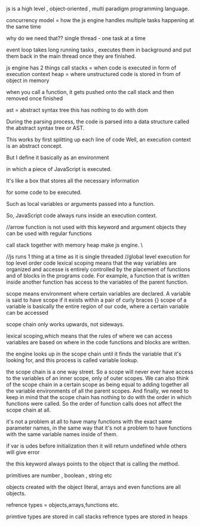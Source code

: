 js is a high level , object-oriented , multi paradigm programming language.

concurrency model =
how the js engine handles multiple tasks happening at the same time

why do we need that??
single thread - one task at a time

event loop takes long running tasks , executes them in background and put them back in the main thread once they are finished.

js engine has 2 things
call stacks = when code is executed in form of execution context
heap = where unstructured code is stored in from of object in memory

when you call a function, it gets pushed onto the call stack and then removed once finished

ast = abstract syntax tree
this has nothing to do with dom

During the parsing process, the code is parsed into a data structure called the abstract syntax tree or AST.

This works by first splitting up each line of code
Well, an execution context is an abstract concept.

But I define it basically as an environment

in which a piece of JavaScript is executed.

It's like a box that stores all the necessary information

for some code to be executed.

Such as local variables or arguments passed into a function.

So, JavaScript code always runs inside an execution context.

//arrow function is not used with this keyword and argument objects
they can be used with regular functions

call stack together with memory heap make js engine.
\

//js runs 1 thing at a time as it is single threaded
//global level execution for top level order code
lexical scoping means that the way variables
are organized and accesse
is entirely controlled by the placement of functions
and of blocks in the programs code.
For example, a function that is written inside
another function has access to the variables
of the parent function.

scope means environment where certain variables are declared.
A variable is said to have scope if it exists within a pair of curly braces {}
scope of a variable is basically the entire region of our code, where a certain variable can be accessed

scope chain only works upwards, not sideways.

lexical scoping,which means that the rules of where we can access variables are based on where in the code functions and blocks are written.

the engine looks up in the scope chain until it finds the variable that it's looking for, and this process is called variable lookup.

the scope chain is a one way street. So a scope will never ever have access to the variables of an inner scope, only of outer scopes.
We can also think of the scope chain in a certain scope as being equal to adding together all the variable environments of all the parent scopes.
And finally, we need to keep in mind that the scope chain has nothing to do with the order in which functions were called. So the order of function calls does not affect the scope chain at all.

it's not a problem at all to have many functions with the exact same parameter names, in the same way that it's not a problem to have functions with the same variable names inside of them.

if var is udes before initialization then it will return undefined while others will give error

the this keyword always points to the object that is calling the method.

primitives are number , boolean , string etc

objects created with the object literal, arrays and even functions are all objects.

refrence types = objects,arrays,functions etc.

primtive types are stored in call stacks
refrence types are stored in heaps
